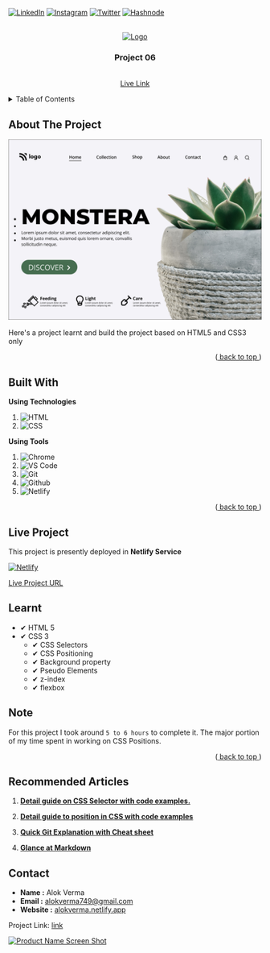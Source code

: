 <div id="top"></div>

<!-- Social Links -->

[![LinkedIn][linkedin-shield]][linkedin-url]
[![Instagram][instagram-shield]][instagram-url]
[![Twitter][twitter-shield]][twitter-url]
[![Hashnode][hashnode-shield]][hashnode-url]

<!-- PROJECT LOGO -->
<br />
<div align="center">
  <a href="https://github.com/alokVerma749/uiproject_06">
    <img src="https://learncodeonline.in/mascot.png" alt="Logo" width="80">
  </a>

<h3 align="center">Project 06</h3>

  <p align="center">
    <br />
    <a href="https://alokverma-uiproject-06.netlify.app/">Live Link</a>
  </p>
</div>

<!-- TABLE OF CONTENTS -->
<details>
  <summary>Table of Contents</summary>
  <ol>
    <li>
      <a href="#about-the-project">About The Project</a>
    </li>
    <li><a href="#built-with">Built With</a></li>
    <li><a href="#live-project">Live Project</a></li>
    <li><a href="#learnt">Learnt</a></li>
    <li><a href="#recommended-articles">Recommended Articles</a></li>
    <li><a href="#contact">About Me</a></li>

  </ol>
</details>

<!-- ABOUT THE PROJECT -->

## About The Project

![Project 06: uiproject-06](https://github.com/alokVerma749/ui-project_06/blob/master/6.png)

Here's a project learnt and build the project based on HTML5 and CSS3 only

<p align="right">(<a href="#top"> back to top </a>)</p>

## Built With

**Using Technologies**

1. ![HTML][html-shield]
2. ![CSS][css-shield]

**Using Tools**

1. ![Chrome][chrome-shield]
2. ![VS Code][vscode-shield]
3. ![Git][git-shield]
4. ![Github][github-shield]
5. ![Netlify][netlify-shield]

<p align="right">(<a href="#top"> back to top </a>)</p>

## Live Project

This project is presently deployed in **Netlify Service**

[![Netlify][netlify-shield]][project-url]

[Live Project URL](https://alokverma-uiproject-06.netlify.app/)

<!-- LEARNT -->

## Learnt

- ✔ HTML 5
- ✔ CSS 3
  - ✔ CSS Selectors
  - ✔ CSS Positioning
  - ✔ Background property 
  - ✔ Pseudo Elements
  - ✔ z-index
  - ✔ flexbox

<!-- NOTE -->

## Note

For this project I took around `5 to 6 hours` to complete it. The major portion of my time spent in working on CSS Positions.

<p align="right">(<a href="#top"> back to top </a>)</p>

<!-- Recommended Articles -->

## Recommended Articles

1. [**Detail guide on CSS Selector with code examples.**](https://alokverma.hashnode.dev/detail-guide-on-css-selector-with-code-examples)

2. [**Detail guide to position in CSS with code examples**](https://alokverma.hashnode.dev/detail-guide-to-position-in-css-with-code-examples)

3. [**Quick Git Explanation with Cheat sheet**](https://alokverma.hashnode.dev/quick-git-explanation-with-cheat-sheet)

4. [**Glance at Markdown**](https://alokverma.hashnode.dev/glance-at-markdown)

<!-- CONTACT -->

## Contact

- **Name :** Alok Verma
- **Email :** alokverma749@gmail.com
- **Website :** [alokverma.netlify.app](https://alokverma.netlify.app)

Project Link: [link](https://github.com/alokVerma749/ui-project_06)

<!-- BACK TO TOP -->

[![Product Name Screen Shot][backtotop-shield]](#top)

<!-- MARKDOWN LINKS & IMAGES -->

<!-- Linkedin -->

[linkedin-shield]: https://img.shields.io/badge/-LinkedIn-black.svg?style=for-the-badge&logo=linkedin&colorB=0B5FBB
[linkedin-url]: https://www.linkedin.com/in/alok-verma-71106a1a0/

<!-- Instagram -->

[instagram-shield]: https://img.shields.io/badge/Instagram-%23E4405F.svg?style=for-the-badge&logo=Instagram&logoColor=white
[instagram-url]: https://instagram.com/alok_std

<!-- Twitter -->

[twitter-shield]: https://img.shields.io/badge/Twitter-%231DA1F2.svg?style=for-the-badge&logo=Twitter&logoColor=white
[twitter-url]: https://twitter.com/alok_std

<!-- Hashnode -->

[hashnode-shield]: https://img.shields.io/badge/Hashnode-2962FF?style=for-the-badge&logo=hashnode&logoColor=white
[hashnode-url]: https://alokverma.hashnode.dev

<!-- Back to Top -->

[backtotop-shield]: https://img.shields.io/badge/Back%20to%20Top-%5E-brightgreen

<!-- Tools and Technologies -->

[html-shield]: https://img.shields.io/badge/html5-%23E34F26.svg?style=for-the-badge&logo=html5&logoColor=white
[css-shield]: https://img.shields.io/badge/css3-%231572B6.svg?style=for-the-badge&logo=css3&logoColor=white
[vscode-shield]: https://img.shields.io/badge/Visual%20Studio%20Code-0078d7.svg?style=for-the-badge&logo=visual-studio-code&logoColor=white
[chrome-shield]: https://img.shields.io/badge/Google%20Chrome-4285F4?style=for-the-badge&logo=GoogleChrome&logoColor=white
[netlify-shield]: https://img.shields.io/badge/netlify-%23000000.svg?style=for-the-badge&logo=netlify&logoColor=#00C7B7
[git-shield]: https://img.shields.io/badge/git-%23F05033.svg?style=for-the-badge&logo=git&logoColor=white
[github-shield]: https://img.shields.io/badge/github-%23121011.svg?style=for-the-badge&logo=github&logoColor=white

<!-- Project screenshot -->

[product-screenshot]: https://github.com/alokVerma749/ui-project_06/blob/master/6.png
[project-url]: https://alokverma-uiproject-06.netlify.app/
